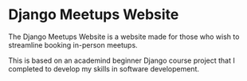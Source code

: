 # Django Meetups Website 

The Django Meetups Website is a website made for those who wish to streamline booking in-person meetups. 

This is based on an academind beginner Django course project that I completed to develop my skills in software developement. 
